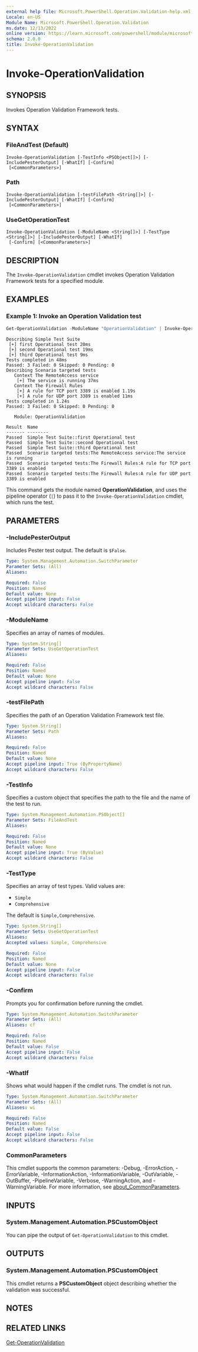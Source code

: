 ```yaml
---
external help file: Microsoft.PowerShell.Operation.Validation-help.xml
Locale: en-US
Module Name: Microsoft.PowerShell.Operation.Validation
ms.date: 12/13/2022
online version: https://learn.microsoft.com/powershell/module/microsoft.powershell.operation.validation/invoke-operationvalidation?view=powershell-5.1&WT.mc_id=ps-gethelp
schema: 2.0.0
title: Invoke-OperationValidation
---
```


# Invoke-OperationValidation

## SYNOPSIS

Invokes Operation Validation Framework tests.

## SYNTAX

### FileAndTest (Default)

```
Invoke-OperationValidation [-TestInfo <PSObject[]>] [-IncludePesterOutput] [-WhatIf] [-Confirm]
 [<CommonParameters>]
```

### Path

```
Invoke-OperationValidation [-testFilePath <String[]>] [-IncludePesterOutput] [-WhatIf] [-Confirm]
 [<CommonParameters>]
```

### UseGetOperationTest

```
Invoke-OperationValidation [-ModuleName <String[]>] [-TestType <String[]>] [-IncludePesterOutput] [-WhatIf]
 [-Confirm] [<CommonParameters>]
```

## DESCRIPTION

The `Invoke-OperationValidation` cmdlet invokes Operation Validation Framework tests for a specified module.

## EXAMPLES

### Example 1: Invoke an Operation Validation test

```powershell
Get-OperationValidation -ModuleName "OperationValidation" | Invoke-OperationValidation -IncludePesterOutput
```

```Output
Describing Simple Test Suite
 [+] first Operational test 20ms
 [+] second Operational test 19ms
 [+] third Operational test 9ms
Tests completed in 48ms
Passed: 3 Failed: 0 Skipped: 0 Pending: 0
Describing Scenario targeted tests
   Context The RemoteAccess service
    [+] The service is running 37ms
   Context The Firewall Rules
    [+] A rule for TCP port 3389 is enabled 1.19s
    [+] A rule for UDP port 3389 is enabled 11ms
Tests completed in 1.24s
Passed: 3 Failed: 0 Skipped: 0 Pending: 0

   Module: OperationValidation

Result  Name
------- --------
Passed  Simple Test Suite::first Operational test
Passed  Simple Test Suite::second Operational test
Passed  Simple Test Suite::third Operational test
Passed  Scenario targeted tests:The RemoteAccess service:The service is running
Passed  Scenario targeted tests:The Firewall Rules:A rule for TCP port 3389 is enabled
Passed  Scenario targeted tests:The Firewall Rules:A rule for UDP port 3389 is enabled
```

This command gets the module named **OperationValidation**, and uses the pipeline operator (`|`) to
pass it to the `Invoke-OperationValidation` cmdlet, which runs the test.

## PARAMETERS

### -IncludePesterOutput

Includes Pester test output. The default is `$False`.

```yaml
Type: System.Management.Automation.SwitchParameter
Parameter Sets: (All)
Aliases:

Required: False
Position: Named
Default value: None
Accept pipeline input: False
Accept wildcard characters: False
```

### -ModuleName

Specifies an array of names of modules.

```yaml
Type: System.String[]
Parameter Sets: UseGetOperationTest
Aliases:

Required: False
Position: Named
Default value: None
Accept pipeline input: False
Accept wildcard characters: False
```

### -testFilePath

Specifies the path of an Operation Validation Framework test file.

```yaml
Type: System.String[]
Parameter Sets: Path
Aliases:

Required: False
Position: Named
Default value: None
Accept pipeline input: True (ByPropertyName)
Accept wildcard characters: False
```

### -TestInfo

Specifies a custom object that specifies the path to the file and the name of the test to run.

```yaml
Type: System.Management.Automation.PSObject[]
Parameter Sets: FileAndTest
Aliases:

Required: False
Position: Named
Default value: None
Accept pipeline input: True (ByValue)
Accept wildcard characters: False
```

### -TestType

Specifies an array of test types. Valid values are:

- `Simple`
- `Comprehensive`

The default is `Simple,Comprehensive`.

```yaml
Type: System.String[]
Parameter Sets: UseGetOperationTest
Aliases:
Accepted values: Simple, Comprehensive

Required: False
Position: Named
Default value: None
Accept pipeline input: False
Accept wildcard characters: False
```

### -Confirm

Prompts you for confirmation before running the cmdlet.

```yaml
Type: System.Management.Automation.SwitchParameter
Parameter Sets: (All)
Aliases: cf

Required: False
Position: Named
Default value: False
Accept pipeline input: False
Accept wildcard characters: False
```

### -WhatIf

Shows what would happen if the cmdlet runs. The cmdlet is not run.

```yaml
Type: System.Management.Automation.SwitchParameter
Parameter Sets: (All)
Aliases: wi

Required: False
Position: Named
Default value: False
Accept pipeline input: False
Accept wildcard characters: False
```

### CommonParameters

This cmdlet supports the common parameters: -Debug, -ErrorAction, -ErrorVariable,
-InformationAction, -InformationVariable, -OutVariable, -OutBuffer, -PipelineVariable, -Verbose,
-WarningAction, and -WarningVariable. For more information, see [about_CommonParameters](https://go.microsoft.com/fwlink/?LinkID=113216).

## INPUTS

### System.Management.Automation.PSCustomObject

You can pipe the output of `Get-OperationValidation` to this cmdlet.

## OUTPUTS

### System.Management.Automation.PSCustomObject

This cmdlet returns a **PSCustomObject** object describing whether the validation was successful.

## NOTES

## RELATED LINKS

[Get-OperationValidation](Get-OperationValidation.md)
